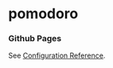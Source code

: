 # pomodoro


### Github Pages
See [Configuration Reference](https://lillianniu3640.github.io/pomodoro/).
